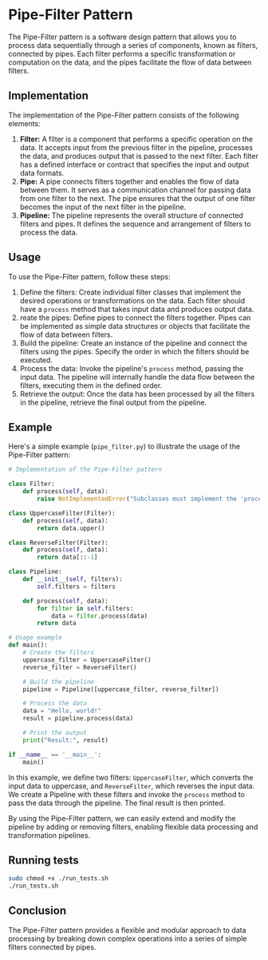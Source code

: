 # Pipe-Filter Pattern

The Pipe-Filter pattern is a software design pattern that allows you to process data sequentially through a series of components, known as filters, connected by pipes. Each filter performs a specific transformation or computation on the data, and the pipes facilitate the flow of data between filters.

## Implementation

The implementation of the Pipe-Filter pattern consists of the following elements:

1. **Filter:** A filter is a component that performs a specific operation on the data. It accepts input from the previous filter in the pipeline, processes the data, and produces output that is passed to the next filter. Each filter has a defined interface or contract that specifies the input and output data formats.
2. **Pipe:** A pipe connects filters together and enables the flow of data between them. It serves as a communication channel for passing data from one filter to the next. The pipe ensures that the output of one filter becomes the input of the next filter in the pipeline.
3. **Pipeline:** The pipeline represents the overall structure of connected filters and pipes. It defines the sequence and arrangement of filters to process the data.

## Usage

To use the Pipe-Filter pattern, follow these steps:

1. Define the filters: Create individual filter classes that implement the desired operations or transformations on the data. Each filter should have a `process` method that takes input data and produces output data.
2. reate the pipes: Define pipes to connect the filters together. Pipes can be implemented as simple data structures or objects that facilitate the flow of data between filters.
3. Build the pipeline: Create an instance of the pipeline and connect the filters using the pipes. Specify the order in which the filters should be executed.
4. Process the data: Invoke the pipeline's `process` method, passing the input data. The pipeline will internally handle the data flow between the filters, executing them in the defined order.
5. Retrieve the output: Once the data has been processed by all the filters in the pipeline, retrieve the final output from the pipeline.

## Example

Here's a simple example (`pipe_filter.py`) to illustrate the usage of the Pipe-Filter pattern:

```python
# Implementation of the Pipe-Filter pattern

class Filter:
    def process(self, data):
        raise NotImplementedError("Subclasses must implement the 'process' method.")

class UppercaseFilter(Filter):
    def process(self, data):
        return data.upper()

class ReverseFilter(Filter):
    def process(self, data):
        return data[::-1]

class Pipeline:
    def __init__(self, filters):
        self.filters = filters

    def process(self, data):
        for filter in self.filters:
            data = filter.process(data)
        return data

# Usage example
def main():
    # Create the filters
    uppercase_filter = UppercaseFilter()
    reverse_filter = ReverseFilter()

    # Build the pipeline
    pipeline = Pipeline([uppercase_filter, reverse_filter])

    # Process the data
    data = "Hello, world!"
    result = pipeline.process(data)

    # Print the output
    print("Result:", result)

if __name__ == '__main__':
    main()
```

In this example, we define two filters: `UppercaseFilter`, which converts the input data to uppercase, and `ReverseFilter`, which reverses the input data. We create a Pipeline with these filters and invoke the `process` method to pass the data through the pipeline. The final result is then printed.

By using the Pipe-Filter pattern, we can easily extend and modify the pipeline by adding or removing filters, enabling flexible data processing and transformation pipelines.

## Running tests

```bash
sudo chmod +x ./run_tests.sh
./run_tests.sh
```

## Conclusion

The Pipe-Filter pattern provides a flexible and modular approach to data processing by breaking down complex operations into a series of simple filters connected by pipes.